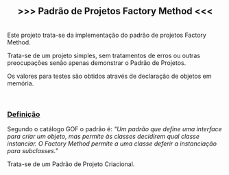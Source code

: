 <h2 style="text-align:center"><strong>&gt;&gt;&gt; Padr&atilde;o de Projetos Factory Method &lt;&lt;&lt;</strong></h2>

<p><br />
Este projeto trata-se da implementa&ccedil;&atilde;o do padr&atilde;o de projetos Factory Method.</p>

<p>Trata-se de um projeto simples, sem tratamentos de erros ou outras preocupa&ccedil;&otilde;es sen&atilde;o apenas demonstrar o Padr&atilde;o de Projetos.</p>

<p>Os valores para testes s&atilde;o obtidos atrav&eacute;s de declara&ccedil;&atilde;o de objetos em mem&oacute;ria.</p>

<p>&nbsp;</p>

<h3><u>Defini&ccedil;&atilde;o</u></h3>

<p>Segundo o cat&aacute;logo GOF o padr&atilde;o &eacute;: <em>&quot;Um padr&atilde;o que define uma interface para criar um objeto, mas permite &agrave;s classes decidirem qual classe instanciar. O Factory Method permite a uma classe deferir a instancia&ccedil;&atilde;o para subclasses.&quot;</em></p>

<p>Trata-se de um Padr&atilde;o de Projeto Criacional.</p>

<address>&nbsp;</address>
